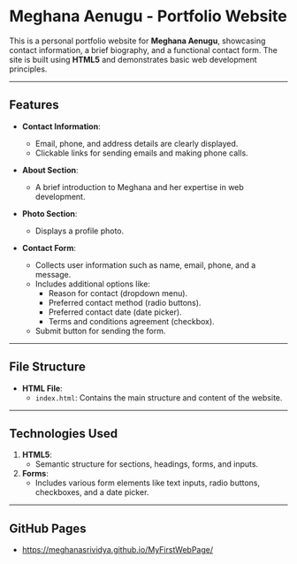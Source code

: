 # Meghana Aenugu - Portfolio Website

This is a personal portfolio website for **Meghana Aenugu**, showcasing contact information, a brief biography, and a functional contact form. The site is built using **HTML5** and demonstrates basic web development principles.

---

## Features

- **Contact Information**:
  - Email, phone, and address details are clearly displayed.
  - Clickable links for sending emails and making phone calls.

- **About Section**:
  - A brief introduction to Meghana and her expertise in web development.

- **Photo Section**:
  - Displays a profile photo.

- **Contact Form**:
  - Collects user information such as name, email, phone, and a message.
  - Includes additional options like:
    - Reason for contact (dropdown menu).
    - Preferred contact method (radio buttons).
    - Preferred contact date (date picker).
    - Terms and conditions agreement (checkbox).
  - Submit button for sending the form.

---

## File Structure

- **HTML File**:
  - `index.html`: Contains the main structure and content of the website.

---

## Technologies Used

1. **HTML5**:
   - Semantic structure for sections, headings, forms, and inputs.
2. **Forms**:
   - Includes various form elements like text inputs, radio buttons, checkboxes, and a date picker.

---

## GitHub Pages

- https://meghanasrividya.github.io/MyFirstWebPage/
